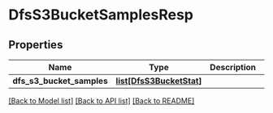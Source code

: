 # DfsS3BucketSamplesResp

## Properties
Name | Type | Description | Notes
------------ | ------------- | ------------- | -------------
**dfs_s3_bucket_samples** | [**list[DfsS3BucketStat]**](DfsS3BucketStat.md) |  | 

[[Back to Model list]](../README.md#documentation-for-models) [[Back to API list]](../README.md#documentation-for-api-endpoints) [[Back to README]](../README.md)


